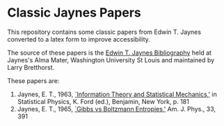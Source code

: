 # Classic Jaynes Papers

This repository contains some classic papers from Edwin T. Jaynes converted to a latex form to improve accessibility. 

The source of these papers is the [Edwin T. Jaynes Bibliography](https://bayes.wustl.edu/etj/node1.html) held at Jaynes's Alma Mater, Washington University St Louis and maintained by Larry Bretthorst.

These papers are:

1. Jaynes, E. T., 1963, [`Information Theory and Statistical Mechanics,'](./information-theory-and-statistical-mechanics.pdf) in Statistical Physics, K. Ford (ed.), Benjamin, New York, p. 181
2. Jaynes, E. T., 1965, [`Gibbs vs Boltzmann Entropies,'](./gibbs-vs-boltzmann-entropies.pdf) Am. J. Phys., 33, 391


